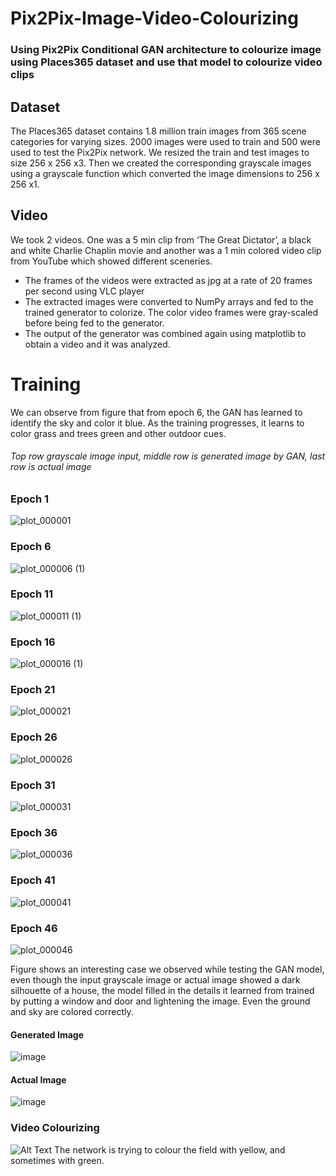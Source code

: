 # Pix2Pix-Image-Video-Colourizing
### Using Pix2Pix Conditional GAN architecture to colourize image using Places365 dataset and use that model to colourize video clips

## Dataset
The Places365 dataset contains 1.8 million train images from 365 scene categories for varying sizes. 2000 images were used to train and 500 were used to test the Pix2Pix network. We resized the train and test images to size 256 x 256 x3. Then we created the corresponding grayscale images using a grayscale function which converted the image dimensions to 256 x 256 x1. 

## Video 
We took 2 videos. One was a 5 min clip from ‘The Great Dictator’, a black and white Charlie Chaplin movie and another was a 1 min colored video clip from YouTube which showed different sceneries.
- The frames of the videos were extracted as jpg at a rate of 20 frames per second using VLC player
- The extracted images were converted to NumPy arrays and fed to the trained generator to colorize. The color video frames were gray-scaled before being fed to the generator.
- The output of the generator was combined again using matplotlib to obtain a video and it was analyzed.

# Training 
We can observe from figure that from epoch 6, the GAN has learned to identify the sky and color it blue. As the training progresses, it learns to color grass and trees green and other outdoor cues. 
###### Top row grayscale image input, middle row is generated image by GAN, last row is actual image

### Epoch 1
![plot_000001](https://user-images.githubusercontent.com/15833382/102006410-eb52a880-3d46-11eb-8d81-f96685cb90e8.png)
### Epoch 6
![plot_000006 (1)](https://user-images.githubusercontent.com/15833382/102006469-5603e400-3d47-11eb-9036-2fc28e08acba.png)
### Epoch 11
![plot_000011 (1)](https://user-images.githubusercontent.com/15833382/102006472-5b612e80-3d47-11eb-832f-ae2a940d1f67.png)
### Epoch 16
![plot_000016 (1)](https://user-images.githubusercontent.com/15833382/102006480-61efa600-3d47-11eb-8676-be403c2cef7f.png)
### Epoch 21
![plot_000021](https://user-images.githubusercontent.com/15833382/102006484-66b45a00-3d47-11eb-91ee-dae19fffa607.png)
### Epoch 26
![plot_000026](https://user-images.githubusercontent.com/15833382/102006486-6a47e100-3d47-11eb-80a1-54bd3f8808ba.png)
### Epoch 31
![plot_000031](https://user-images.githubusercontent.com/15833382/102006488-6f0c9500-3d47-11eb-9e09-921a77890e60.png)
### Epoch 36
![plot_000036](https://user-images.githubusercontent.com/15833382/102006489-72a01c00-3d47-11eb-9792-4efee41a5dbf.png)
### Epoch 41
![plot_000041](https://user-images.githubusercontent.com/15833382/102006491-7895fd00-3d47-11eb-96a9-5c44552654a3.png)
### Epoch 46
![plot_000046](https://user-images.githubusercontent.com/15833382/102006495-7c298400-3d47-11eb-8732-e6165098609b.png)

Figure shows an interesting case we observed while testing the GAN model, even though the input grayscale image or actual image showed a dark silhouette of a house, the model filled in the details it learned from trained by putting a window and door and lightening the image. Even the ground and sky are colored correctly. 
#### Generated Image
![image](https://user-images.githubusercontent.com/15833382/102009838-33ca9000-3d60-11eb-9ab0-dbbe53eddd20.png)
#### Actual Image
![image](https://user-images.githubusercontent.com/15833382/102009840-375e1700-3d60-11eb-86f8-c42bd998de2a.png)

### Video Colourizing
![Alt Text](https://j.gifs.com/OMAvmE.gif)
The network is trying to colour the field with yellow, and sometimes with green.







